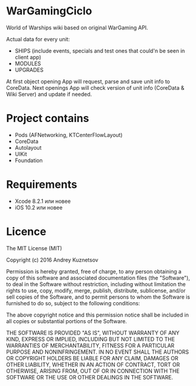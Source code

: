 # WarGamingCiclo
World of Warships wiki based on original WarGaming API.

Actual data for every unit:
- SHIPS (include events, specials and test ones that could'n be seen in client app)
- MODULES
- UPGRADES

At first object opening App will request, parse and save unit info to CoreData.
Next openings App will check version of unit info (CoreData & Wiki Server) and update if needed.

# Project contains
- Pods (AFNetworking, KTCenterFlowLayout)
- CoreData
- Autolayout
- UIKit
- Foundation

# Requirements 
- Xcode 8.2.1 или новее
- iOS 10.2 или новее

# Licence
The MIT License (MIT)

Copyright (c) 2016 Andrey Kuznetsov

Permission is hereby granted, free of charge, to any person obtaining a copy of this software and associated documentation files (the "Software"), to deal in the Software without restriction, including without limitation the rights to use, copy, modify, merge, publish, distribute, sublicense, and/or sell copies of the Software, and to permit persons to whom the Software is furnished to do so, subject to the following conditions:

The above copyright notice and this permission notice shall be included in all copies or substantial portions of the Software.

THE SOFTWARE IS PROVIDED "AS IS", WITHOUT WARRANTY OF ANY KIND, EXPRESS OR IMPLIED, INCLUDING BUT NOT LIMITED TO THE WARRANTIES OF MERCHANTABILITY, FITNESS FOR A PARTICULAR PURPOSE AND NONINFRINGEMENT. IN NO EVENT SHALL THE AUTHORS OR COPYRIGHT HOLDERS BE LIABLE FOR ANY CLAIM, DAMAGES OR OTHER LIABILITY, WHETHER IN AN ACTION OF CONTRACT, TORT OR OTHERWISE, ARISING FROM, OUT OF OR IN CONNECTION WITH THE SOFTWARE OR THE USE OR OTHER DEALINGS IN THE SOFTWARE.
